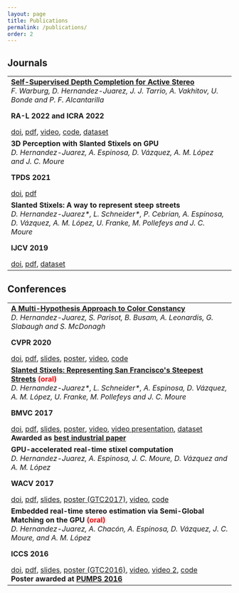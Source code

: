 ```yaml
---
layout: page
title: Publications
permalink: /publications/
order: 2
---
```


## Journals

<table>
<tbody>

<tr>
<td>
<div>
<div><strong><a href="https://www.slamcore.com/news/turbo-charging-depth-maps-with-ai/" target="_blank">Self-Supervised Depth Completion for Active Stereo</a></strong></div>
<div><i>F. Warburg, D. Hernandez-Juarez, J. J. Tarrio, A. Vakhitov, U. Bonde and P. F. Alcantarilla</i></div>
<div>

<strong>RA-L 2022 and ICRA 2022</strong><br />
<div><a href="https://doi.org/10.1109/LRA.2022.3145512" target="_blank">doi</a>, <a href="https://arxiv.org/abs/2110.03234" target="_blank">pdf</a>, <a href="https://www.youtube.com/watch?v=mSuTyTz6npU" target="_blank">video</a>, <a href="https://github.com/slamcore/acdc" target="_blank">code</a>,  <a href="https://github.com/slamcore/acdc" target="_blank">dataset</a></div>

</div>
</div></td>
</tr>

<tr>
<td>
<div>
<div><strong>3D Perception with Slanted Stixels on GPU</strong></div>
<div><i>D. Hernandez-Juarez, A. Espinosa, D. Vázquez, A. M. López and J. C. Moure</i></div>
<div>

<strong>TPDS 2021</strong><br />
<div><a href="https://doi.org/10.1109/TPDS.2021.3067836" target="_blank">doi</a>, <a href="https://ieeexplore.ieee.org/document/9382880" target="_blank">pdf</a></div>

</div>
</div></td>
</tr>

<tr>
<td>
<div>
<div><strong>Slanted Stixels: A way to represent steep streets</strong></div>
<div><i>D. Hernandez-Juarez*, L. Schneider*, P. Cebrian, A. Espinosa, D. Vázquez, A. M. López, U. Franke, M. Pollefeys and J. C. Moure</i></div>
<div>

<strong>IJCV 2019</strong><br />
<div><a href="https://doi.org/10.1007/s11263-019-01226-9" target="_blank">doi</a>, <a href="https://arxiv.org/abs/1910.01466" target="_blank">pdf</a>, <a href="http://synthia-dataset.net/download-synthia-sf/" target="_blank">dataset</a></div>

</div>
</div></td>
</tr>

</tbody>
</table>

## Conferences

<table>
<tbody>

<tr>
<td>
<div>
<div><strong><a href="http://www.noahlab.com.hk/#/news/5ee70c18a0c07a1a3855452d" target="_blank">A Multi-Hypothesis Approach to Color Constancy</a></strong></div>
<div><i>D. Hernandez-Juarez, S. Parisot, B. Busam, A. Leonardis, G. Slabaugh and S. McDonagh</i></div>
<div>

<strong>CVPR 2020</strong><br />
<div><a href="https://doi.org/10.1109/CVPR42600.2020.00234" target="_blank">doi</a>, <a href="https://arxiv.org/abs/2002.12896" target="_blank">pdf</a>, <a href="{{ site.url }}/downloads/SlidesCVPR2020.pdf" target="_blank">slides</a>, <a href="{{ site.url }}/downloads/PosterCVPR2020.pdf" target="_blank">poster</a>, <a href="https://youtu.be/3NjLnmFyXwI" target="_blank">video</a>, <a href="https://github.com/huawei-noah/multi_hyp_cc" target="_blank">code</a></div>

</div>
</div></td>
</tr>

<tr>
<td>
<div>
<div><strong><a href="{{ site.url }}/slanted-stixels-representing-san-franciscos-steepest-streets-oral-bmvc2017/" target="_blank">Slanted Stixels: Representing San Francisco's Steepest Streets</a> <span style="color:red">(oral)</span></strong></div>
<div><i>D. Hernandez-Juarez*, L. Schneider*, A. Espinosa, D. Vázquez, A. M. López, U. Franke, M. Pollefeys and J. C. Moure</i></div>
<div>

<strong>BMVC 2017</strong><br />
<div><a href="https://dx.doi.org/10.5244/C.31.87" target="_blank">doi</a>, <a href="https://arxiv.org/abs/1707.05397" target="_blank">pdf</a>, <a href="{{ site.url }}/downloads/SlidesBMVC2017.pdf" target="_blank">slides</a>, <a href="{{ site.url }}/downloads/PosterBMVC2017.pdf" target="_blank">poster</a>, <a href="https://www.youtube.com/watch?v=5y3bU9WL984" target="_blank">video</a>, <a href="https://youtu.be/4CdWdKm1m9s" target="_blank">video presentation</a>, <a href="http://synthia-dataset.net/download-synthia-sf/" target="_blank">dataset</a></div>
<strong>Awarded as <a href="https://bmvc2017.london/awards/" target="_blank">best industrial paper</a></strong>

</div>
</div></td>
</tr>
<tr>
<td>
<div>
<div><strong>GPU-accelerated real-time stixel computation</strong></div>
<div><i>D. Hernandez-Juarez, A. Espinosa, J. C. Moure, D. Vázquez and A. M. López</i></div>
<div>

<strong>WACV 2017</strong><br />
<div><a href="https://doi.org/10.1109/WACV.2017.122" target="_blank">doi</a>, <a href="https://arxiv.org/abs/1610.04124" target="_blank">pdf</a>, <a href="{{ site.url }}/downloads/WACV17-Slides.pdf" target="_blank">slides</a>, <a href="{{ site.url }}/downloads/GTC17-Poster.pdf" target="_blank">poster (GTC2017)</a>, <a href="https://www.youtube.com/watch?v=RgAkfbA0sSY" target="_blank">video</a>, <a href="https://github.com/dhernandez0/stixels" target="_blank">code</a></div>
</div>
</div></td>
</tr>
<tr>
<td>
<div>
<div><strong>Embedded real-time stereo estimation via Semi-Global Matching on the GPU <span style="color:red">(oral)</span></strong></div>
<div><i>D. Hernandez-Juarez, A. Chacón, A. Espinosa, D. Vázquez, J. C. Moure, and A. M. López</i></div>
<div>

<strong>ICCS 2016</strong><br />
<div><a href="https://doi.org/10.1016/j.procs.2016.05.305" target="_blank">doi</a>, <a href="https://arxiv.org/abs/1610.04121" target="_blank">pdf</a>, <a href="{{ site.url }}/downloads/ICCS-2016.pdf" target="_blank">slides</a>, <a href="{{ site.url }}/downloads/poster-gtc16.pdf" target="_blank">poster (GTC2016)</a>, <a href="https://www.youtube.com/watch?v=sKqQni5LhYo" target="_blank">video</a>, <a href="https://www.youtube.com/watch?v=Olo0lPRyU5s" target="_blank">video 2</a>, <a href="https://github.com/dhernandez0/sgm" target="_blank">code</a><br />
<strong>Poster awarded at <a href="http://bcw.ac.upc.edu/PUMPS2016/awards" target="_blank">PUMPS 2016</a></strong></div>
</div>
</div></td>
</tr>
</tbody>
</table>
